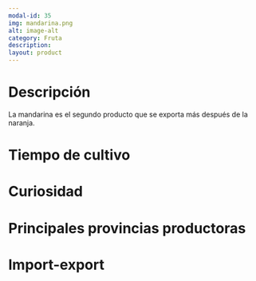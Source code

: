 ```yaml
---
modal-id: 35
img: mandarina.png
alt: image-alt
category: Fruta
description:
layout: product
---
```


# Descripción
La mandarina es el segundo producto que se exporta más después de la naranja.

# Tiempo de cultivo

# Curiosidad

# Principales provincias productoras
<div class="chart"></div>

# Import-export
<svg class="import-export" width="600" height="350"></svg>
